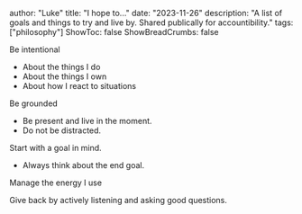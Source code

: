author: "Luke"
title: "I hope to..."
date: "2023-11-26"
description: "A list of goals and things to try and live by. Shared publically for accountibility."
tags: ["philosophy"]
ShowToc: false
ShowBreadCrumbs: false

Be intentional
- About the things I do
- About the things I own
- About how I react to situations

Be grounded
- Be present and live in the moment.
- Do not be distracted. 

Start with a goal in mind.
- Always think about the end goal.

Manage the energy I use

Give back by actively listening and asking good questions.